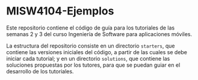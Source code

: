 # MISW4104-Ejemplos

Este repositorio contiene el código de guía para los tutoriales de las semanas 2 y 3 del curso Ingeniería de Software para aplicaciones móviles.

La estructura del repositorio consiste en un directorio `starters`, que contiene las versiones iniciales del código, a partir de las cuales se debe iniciar cada tutorial; y en un directorio `solutions`, que contiene las soluciones propuestas por los tutores, para que se puedan guiar en el desarrollo de los tutoriales.
